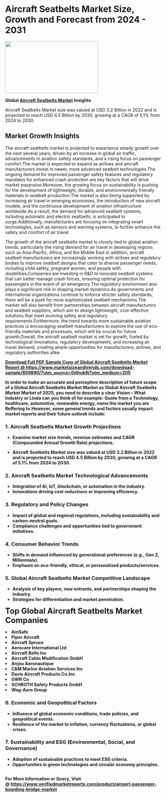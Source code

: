 <H1>Aircraft Seatbelts Market Size, Growth and Forecast from 2024 - 2031</H1><img class="aligncenter size-medium wp-image-584254" src="https://thirdeyenews.in/wp-content/uploads/2024/09/Global-Market-Research-300x168.jpeg" alt="" width="300" height="168" /><p><strong>Global&nbsp;<a href="https://www.marketsizeandtrends.com/download-sample/859890/?utm_source=Github8j?utm_medium=205">Aircraft Seatbelts Market</a> Insights</strong></p><p>Aircraft Seatbelts Market size was valued at USD 3.2 Billion in 2022 and is projected to reach USD 4.5 Billion by 2030, growing at a CAGR of 5.1% from 2024 to 2030.</p><p><h2>Market Growth Insights</h2> <p>The aircraft seatbelts market is projected to experience steady growth over the next several years, driven by an increase in global air traffic, advancements in aviation safety standards, and a rising focus on passenger comfort.The market is expected to expand as airlines and aircraft manufacturers invest in newer, more advanced seatbelt technologies.The ongoing demand for improved passenger safety features and regulatory mandates for enhanced crash protection are key factors that will drive market expansion.Moreover, the growing focus on sustainability is pushing for the development of lightweight, durable, and environmentally friendly materials in seatbelt production.The market is also being supported by increasing air travel in emerging economies, the introduction of new aircraft models, and the continuous development of aviation infrastructure worldwide.As a result, the demand for advanced seatbelt systems, including automatic and electric seatbelts, is anticipated to surge.Additionally, manufacturers are focusing on integrating smart technologies, such as sensors and warning systems, to further enhance the safety and comfort of air travel.</p> <p><strong><a href="#"></a></strong></p> <p>The growth of the aircraft seatbelts market is closely tied to global aviation trends, particularly the rising demand for air travel in developing regions such as Asia-Pacific, Africa, and the Middle East.In addition, aircraft seatbelt manufacturers are increasingly working with airlines and regulatory bodies to improve seatbelt designs that cater to diverse passenger needs, including child safety, pregnant women, and people with disabilities.Companies are investing in R&D to innovate seatbelt systems that can better manage crash forces, ensuring optimal protection for passengers in the event of an emergency.The regulatory environment also plays a significant role in shaping market dynamics.As governments and international organizations continue to enforce stricter safety standards, there will be a push for more sophisticated seatbelt mechanisms.The market will also benefit from partnerships between aircraft manufacturers and seatbelt suppliers, which aim to design lightweight, cost-effective solutions that meet evolving safety and regulatory requirements.Furthermore, the trend towards more sustainable aviation practices is encouraging seatbelt manufacturers to explore the use of eco-friendly materials and processes, which will be crucial for future growth.Overall, the aircraft seatbelt market is set for growth, fueled by technological innovations, regulatory developments, and increasing air travel demand, creating ample opportunities for manufacturers, airlines, and regulatory authorities alike.</p> <p><strong><a href="#"></p><p><span class=""><strong>Download Full PDF Sample Copy of Global Aircraft Seatbelts Market Report</strong> @ <a href="https://www.marketsizeandtrends.com/download-sample/859890/?utm_source=Github8j?utm_medium=205" target="_blank">https://www.marketsizeandtrends.com/download-sample/859890/?utm_source=Github8j?utm_medium=205</a></span></p><p>In order to make an accurate and perceptive description of future scope of a Global&nbsp;Aircraft Seatbelts Market Market as Global&nbsp;Aircraft Seatbelts Market Market of 2025, you need to describe a clear Vision &ndash; What Industry or Linda can you think of for example: Quote from a Technology, healthcare, automotive, renewable energy, name the market you are Reffering to.However, some general trends and factors usually impact market reports and their future outlook include:</p><h3>1.&nbsp;<strong>Aircraft Seatbelts Market Growth Projections</strong></h3><ul><li>Examine market size trends, revenue estimates and CAGR (Compounded Annual Growth Rate) projections.</li><li><p>Aircraft Seatbelts Market size was valued at USD 3.2 Billion in 2022 and is projected to reach USD 4.5 Billion by 2030, growing at a CAGR of 5.1% from 2024 to 2030.</p></li></ul><h3>2.&nbsp;<strong>Aircraft Seatbelts Market Technological Advancements</strong></h3><ul><li>Integration of AI, IoT, blockchain, or automation in the industry.</li><li>Innovations driving cost reductions or improving efficiency.</li></ul><h3>3.&nbsp;<strong>Regulatory and Policy Changes</strong></h3><ul><li>Impact of global and regional regulations, including sustainability and carbon-neutral goals.</li><li>Compliance challenges and opportunities tied to government initiatives.</li></ul><h3>4.&nbsp;<strong>Consumer Behavior Trends</strong></h3><ul><li>Shifts in demand influenced by generational preferences (e.g., Gen Z, Millennials).</li><li>Emphasis on eco-friendly, ethical, or personalized products/services.</li></ul><h3>5.&nbsp;<strong>Global Aircraft Seatbelts Market Competitive Landscape</strong></h3><ul><li>Analysis of key players, new entrants, and partnerships shaping the industry.</li><li>Strategies for differentiation and market penetration.</li></ul><p data-pm-slice="1 1 []"><span style="color: inherit; font-family: inherit; font-size: 25px;">Top Global Aircraft Seatbelts Market Companies</span></p><div class="" data-test-id=""><p><li>AmSafe</li><li> Piper Aircraft</li><li> Aircraft Spruce</li><li> Aerocare International Ltd</li><li> Aircraft Belts Inc</li><li> Aircraft Cabin Modification GmbH</li><li> Anjou Aeronautique</li><li> C&M Marine Aviation Services Inc</li><li> Davis Aircraft Products Co.Inc</li><li> GWR Co</li><li> SCHROTH Safety Products GmbH</li><li> Wag-Aero Group</li></p></div><h3>6.&nbsp;<strong>Economic and Geopolitical Factors</strong></h3><ul><li>Influence of global economic conditions, trade policies, and geopolitical events.</li><li>Resilience of the market to inflation, currency fluctuations, or global crises.</li></ul><h3>7.&nbsp;<strong>Sustainability and ESG (Environmental, Social, and Governance)</strong></h3><ul><li>Adoption of sustainable practices to meet ESG criteria.</li><li>Opportunities in green technologies and circular economy principles.</li></ul><h2><strong style="font-size: 14px;">For More Information or Query, Visit @&nbsp;</strong><a style="background-color: #ffffff; font-size: 14px;" href="https://www.marketsizeandtrends.com/report/aircraft-seatbelts-market/" target="_blank">https://www.verifiedmarketreports.com/product/airport-passenger-boarding-bridge-market</a></h2>